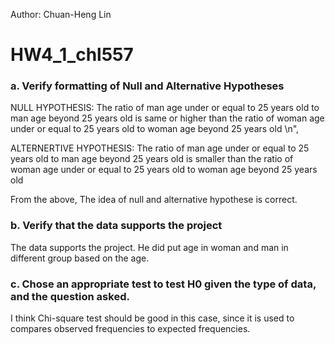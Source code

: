 Author: Chuan-Heng Lin
# HW4_1_chl557
### a. Verify formatting of Null and Alternative Hypotheses

NULL HYPOTHESIS:
The ratio of man age under or equal to 25 years old to man age beyond 25 years old is same or higher than the ratio of woman age under or equal to 25 years old to woman age beyond 25 years old \n",

ALTERNERTIVE HYPOTHESIS:
The ratio of man age under or equal to 25 years old to man age beyond 25 years old is smaller than the ratio of woman age under or equal to 25 years old to woman age beyond 25 years old

From the above, The idea of null and alternative hypothese is correct. 

### b. Verify that the data supports the project 

The data supports the project. He did put age in woman and man in different group based on the age.

### c. Chose an appropriate test to test H0 given the type of data, and the question asked. 

I think Chi-square test should be good in this case, since it is used to compares observed frequencies to expected frequencies.
